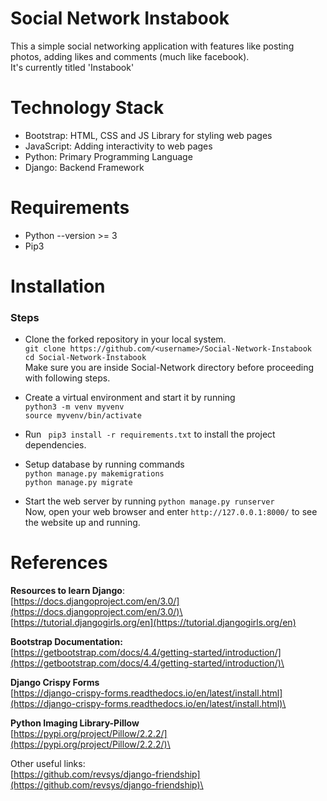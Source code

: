 
# Social Network Instabook
This a simple social networking application with features like posting photos, adding likes and comments (much like facebook).\
It's currently titled 'Instabook'
# Technology Stack

* Bootstrap: HTML, CSS and JS Library for styling web pages
* JavaScript: Adding interactivity to web pages
* Python: Primary Programming Language
* Django: Backend Framework

# Requirements
* Python --version >= 3
* Pip3

# Installation
### Steps ###
* Clone the forked repository in your local system.\
```git clone https://github.com/<username>/Social-Network-Instabook```\
```cd Social-Network-Instabook```\
Make sure you are inside Social-Network directory before proceeding with following steps.

* Create a virtual environment and start it by running\
```python3 -m venv myvenv```\
```source myvenv/bin/activate```

* Run ``` pip3 install -r requirements.txt``` to install the project dependencies.

* Setup database by running commands\
```python manage.py makemigrations```\
```python manage.py migrate```

* Start the web server by running ```python manage.py runserver```\
Now, open your web browser and enter ```http://127.0.0.1:8000/``` to see the website up and running.


# References
**Resources to learn Django**:\
[https://docs.djangoproject.com/en/3.0/](https://docs.djangoproject.com/en/3.0/)\
[https://tutorial.djangogirls.org/en](https://tutorial.djangogirls.org/en)

**Bootstrap Documentation:**\
[https://getbootstrap.com/docs/4.4/getting-started/introduction/](https://getbootstrap.com/docs/4.4/getting-started/introduction/)\

**Django Crispy Forms**\
[https://django-crispy-forms.readthedocs.io/en/latest/install.html](https://django-crispy-forms.readthedocs.io/en/latest/install.html)\

**Python Imaging Library-Pillow**\
[https://pypi.org/project/Pillow/2.2.2/](https://pypi.org/project/Pillow/2.2.2/)\

Other useful links:\
[https://github.com/revsys/django-friendship](https://github.com/revsys/django-friendship)\
